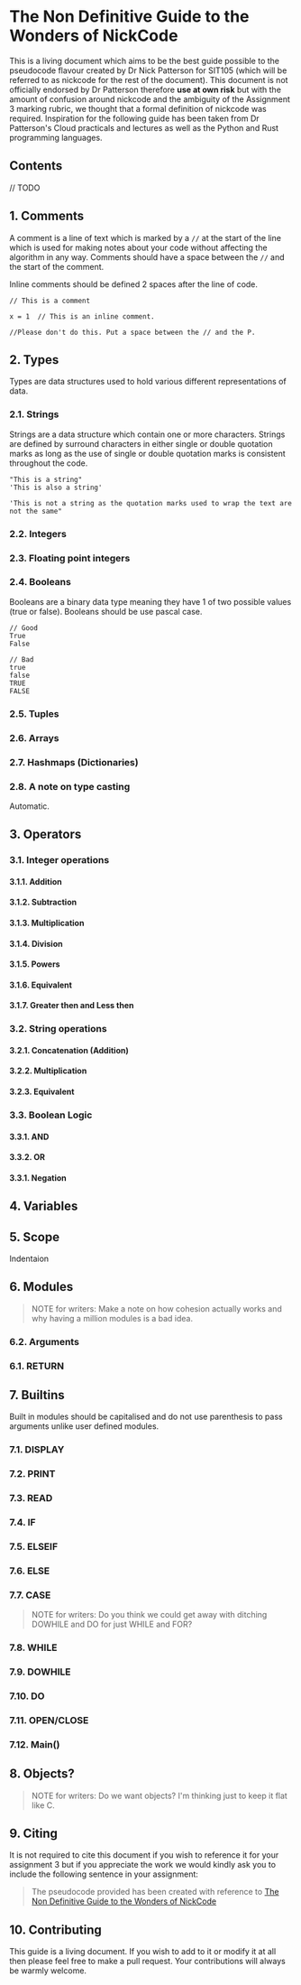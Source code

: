 # The Non Definitive Guide to the Wonders of NickCode

This is a living document which aims to be the best guide possible to the pseudocode flavour created by Dr Nick Patterson for SIT105 (which will be referred to as nickcode for the rest of the document). This document is not officially endorsed by Dr Patterson therefore **use at own risk** but with the amount of confusion around nickcode and the ambiguity of the Assignment 3 marking rubric, we thought that a formal definition of nickcode was required. Inspiration for the following guide has been taken from Dr Patterson's Cloud practicals and lectures as well as the Python and Rust programming languages.

## Contents

// TODO

## 1. Comments

A comment is a line of text which is marked by a `//` at the start of the line which is used for making notes about your code without affecting the algorithm in any way. Comments should have a space between the `//` and the start of the comment.

Inline comments should be defined 2 spaces after the line of code.

```
// This is a comment

x = 1  // This is an inline comment.

//Please don't do this. Put a space between the // and the P.

```

## 2. Types

Types are data structures used to hold various different representations of data.

### 2.1. Strings

Strings are a data structure which contain one or more characters. Strings are defined by surround characters in either single or double quotation marks as long as the use of single or double quotation marks is consistent throughout the code.

```
"This is a string"
'This is also a string'

'This is not a string as the quotation marks used to wrap the text are not the same"
```

### 2.2. Integers

### 2.3. Floating point integers

### 2.4. Booleans

Booleans are a binary data type meaning they have 1 of two possible values (true or false). Booleans should be use pascal case.

```
// Good
True
False

// Bad
true
false
TRUE
FALSE
```

### 2.5. Tuples

### 2.6. Arrays

### 2.7. Hashmaps (Dictionaries)

### 2.8. A note on type casting

Automatic.

## 3. Operators

### 3.1. Integer operations

#### 3.1.1. Addition

#### 3.1.2. Subtraction

#### 3.1.3. Multiplication

#### 3.1.4. Division

#### 3.1.5. Powers

#### 3.1.6. Equivalent

#### 3.1.7. Greater then and Less then

### 3.2. String operations

#### 3.2.1. Concatenation (Addition)

#### 3.2.2. Multiplication

#### 3.2.3. Equivalent

### 3.3. Boolean Logic

#### 3.3.1. AND

#### 3.3.2. OR

#### 3.3.1. Negation

## 4. Variables

## 5. Scope

Indentaion

## 6. Modules

> NOTE for writers: Make a note on how cohesion actually works and why having a million modules is a bad idea.

### 6.2. Arguments

### 6.1. RETURN

## 7. Builtins

Built in modules should be capitalised and do not use parenthesis to pass arguments unlike user defined modules.

### 7.1. DISPLAY

### 7.2. PRINT

### 7.3. READ

### 7.4. IF

### 7.5. ELSEIF

### 7.6. ELSE

### 7.7. CASE

> NOTE for writers: Do you think we could get away with ditching DOWHILE and DO for just WHILE and FOR?

### 7.8. WHILE

### 7.9. DOWHILE

### 7.10. DO

### 7.11. OPEN/CLOSE

### 7.12. Main()

## 8. Objects?

> NOTE for writers: Do we want objects? I'm thinking just to keep it flat like C.

## 9. Citing

It is not required to cite this document if you wish to reference it for your assignment 3 but if you appreciate the work we would kindly ask you to include the following sentence in your assignment:

> The pseudocode provided has been created with reference to [The Non Definitive Guide to the Wonders of NickCode](https://github.com/hugglesfox/pcode-style-guide)

## 10. Contributing

This guide is a living document. If you wish to add to it or modify it at all then please feel free to make a pull request. Your contributions will always be warmly welcome.
